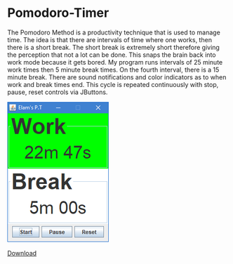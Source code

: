 # Pomodoro-Timer


The Pomodoro Method is a productivity technique that is used to manage time. The idea is that there are intervals of time where one works, then there is a short break. The short break is extremely short therefore giving the perception that not a lot can be done. This snaps the brain back into work mode because it gets bored. My program runs intervals of 25 minute work times then 5 minute break times. On the fourth interval, there is a 15 minute break. There are sound notifications and color indicators as to when work and break times end. This cycle is repeated continuously with stop, pause, reset controls via JButtons.

![alt text](https://raw.githubusercontent.com/Megachin502/Pomodoro-Timer/master/src/imagePomoTimer.png)

[Download](https://github.com/Megachin502/Pomodoro-Timer/raw/master/src/ElamPomodoroTimer.jar)


